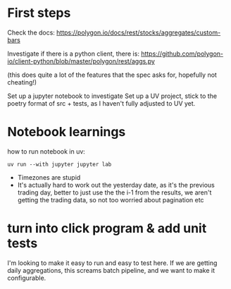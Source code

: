 # First steps

Check the docs: https://polygon.io/docs/rest/stocks/aggregates/custom-bars

Investigate if there is a python client, there is: https://github.com/polygon-io/client-python/blob/master/polygon/rest/aggs.py

(this does quite a lot of the features that the spec asks for, hopefully not cheating!)

Set up a jupyter notebook to investigate
Set up a UV project, stick to the poetry format of src + tests, as I haven't fully adjusted to UV yet.

# Notebook learnings

how to run notebook in uv:
```
uv run --with jupyter jupyter lab
```

* Timezones are stupid
* It's actually hard to work out the yesterday date, as it's the previous trading day, better to just use the the i-1 from the results, we aren't getting the trading data, so not too worried about pagination etc

# turn into click program & add unit tests

I'm looking to make it easy to run and easy to test here. If we are getting daily aggregations, this screams batch pipeline, and we want to make it configurable. 
